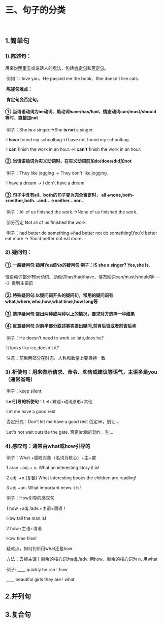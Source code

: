 

# 三、句子的分类

​	

## 	1.简单句

### 			1).陈述句：

​				用来<u>说明事实</u>或说话人的<u>看法</u>，包括<u>肯定句</u>和<u>否定句</u>。

​				例如：I love you、He passed me the book、She doesn't like cats.

​				**陈述句难点：**

​						**肯定句变否定句。**

#### 						**①.当谓语动词为be动词、助动词have/has/had、情态动词can/must/should等时，直接加not**

​						例子：She **is** a singer.->She **is not** a singer.

​									I **have** found my schoolbag->I have not found my schoolbag.

​									I **can** finish the work in an hour.->I **can't** finish the work in an hour.

#### 						**②.当谓语动词为实义动词时，在实义动词前加do/does/did加not**

​						例子：They like jogging -> They don't like jogging.

​									I have a dream -> I don't have a dream

#### 					③.句子中含有**all、both**的句子变为完全否定时，   **all->none,both->neither,both...and...->neither...nor...**

​							例子：All of us finished the work.->None of us finished the work.

​										部分否定 Not all of us finished the work

​							例子：had better do something->had better not do something\You'd better eat more -> You'd better not eat more.

### 			2).疑问句：

#### 				①.一般疑问句:指用Yes或No的疑问句 例子：IS she a singer? Yes,she is.

​							谓语动词部分有be动词、助动词has/had/have、情态动词can/must/should等----》提到主语前

#### 				②.特殊疑问句:以疑问词开头的疑问句，常用的疑问词有what,where,who,how,what time,how long等

#### 				③.选择疑问句:提出两种或两种以上的情况，要求对方选择一种结果

#### 				④.反意疑问句:对前半部分叙述事实提出疑问,前肯后否或者前否后肯

​						例子：He doesn't need to work so late,does he?

​									It looks like ice,doesn't it?

​						注意：前后两部分在时态、人称和数量上要保持一致

### 			3).祈使句：用来表示请求、命令、劝告或建议等语气，主语多是you（通常省略）

​					例子：keep silent

​				**Let引导的祈使句**：Let+宾语+动词原形+其他

​				Let me have a good rest

​				否定形式：Don't let me have a good rest 否定let，别让...

​								Let's not wait outside the gate. 否定let后的动作，别...

### 			4).感叹句：通常由what或how引导的

​					例子：What +感叹对象（名词为核心）+主+谓

​								1 a/an +adj.+ n.    What an interesting story it is!

​								2 adj. +n.(复数)	What interesting books the children are reading!

​								3 adj.+un. 			What important news it is!



​					例子：How引导的感叹句

​								1 how +adj./adv.+主语+谓语！

​										How tall the man is!

​								2 how+主语+谓语

​										How time flies!

​					疑难点，如何判断用what还是how

​									方法：去掉主谓！剩余的核心词为adj./adv. 用how，剩余的核心词为 n. 用what

​									例子: ____ quickly he ran !     how

​											 ____ beautiful girls they are !   what

## 	2.并列句 

## 	3.复合句